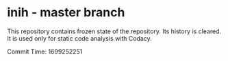 # inih - master branch

This repository contains frozen state of the repository.
Its history is cleared. It is used only for static code
analysis with Codacy.

Commit Time: 1699252251